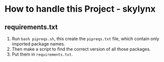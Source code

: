 # How to handle this Project - skylynx

## requirements.txt

1. Run `bash pipreqs.sh`, this create the `pipreqs.txt` file, which contain only imported package names.
1. Then make a script to find the correct version of all those packages.
1. Put them in `requirements.txt`.